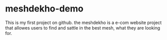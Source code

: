 # meshdekho-demo
This is my first project on github. the meshdekho is a e-com website project that allowes users to find and sattle in the best mesh, what they are looking for.
